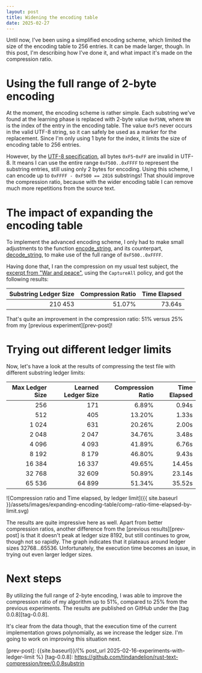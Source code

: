 ```yaml
---
layout: post
title: Widening the encoding table
date: 2025-02-27
---
```


Until now, I've been using a simplified encoding scheme, which limited the size of the encoding table to 256 entries. It can be made larger, though. In this post, I'm describing how I've done it, and what impact it's made on the compression ratio. 

# Using the full range of 2-byte encoding 

At the moment, the encoding scheme is rather simple. Each substring we've found at the learning phase is replaced with 2-byte value `0xF5NN`, where `NN` is the index of the entry in the encoding table. The value `0xF5` never occurs in the valid UTF-8 string, so it can safely be used as a marker for the replacement. Since I'm only using 1 byte for the index, it limits the size of encoding table to 256 entries.

However, by the [UTF-8 specification][utf-8-spec], all bytes `0xF5`-`0xFF` are invalid in UTF-8. It means I can use the entire range `0xF500..0xFFFF` to represent the substring entries, still using only 2 bytes for encoding. Using this scheme, I can encode up to `0xFFFF - 0xF500 == 2816` substrings! That should improve the compression ratio, because with the wider encoding table I can remove much more repetitions from the source text. 

# The impact of expanding the encoding table 

To implement the advanced encoding scheme, I only had to make small adjustments to the function [encode_string][encode-string-0.0.8], and its counterpart, [decode_string][decode-string-0.0.8], to make use of the full range of `0xF500..0xFFFF`. 

Having done that, I ran the compression on my usual test subject, the [excerpt from "War and peace"][test-file], using the `CaptureAll` policy, and got the following results:  

| Substring Ledger Size | Compression Ratio | Time Elapsed |
|----------------------:|------------------:|-------------:|
|               210 453 |            51.07% |       73.64s |

That's quite an improvement in the compression ratio: 51% versus 25% from my [previous experiment][prev-post]!

# Trying out different ledger limits 

Now, let's have a look at the results of compressing the test file with different substring ledger limits: 

| Max Ledger Size | Learned Ledger Size | Compression Ratio | Time Elapsed |
| --------------: | ------------------: | ----------------: | -----------: |
|             256 |                 171 |             6.89% |        0.94s |
|             512 |                 405 |            13.20% |        1.33s |
|          1 024  |                 631 |            20.26% |        2.00s |
|          2 048  |               2 047 |            34.76% |        3.48s |
|          4 096  |               4 093 |            41.89% |        6.76s |
|          8 192  |               8 179 |            46.80% |        9.43s |
|         16 384  |              16 337 |            49.65% |       14.45s |
|         32 768  |              32 609 |            50.89% |       23.14s |
|         65 536  |              64 899 |            51.34% |       35.52s |

![Compression ratio and Time elapsed, by ledger limit]({{ site.baseurl }}/assets/images/expanding-encoding-table/comp-ratio-time-elapsed-by-limit.svg)

The results are quite impressive here as well. Apart from better compression ratios, another difference from the [previous results][prev-post] is that it doesn't peak at ledger size 8192, but still continues to grow, though not so rapidly. The graph indicates that it plateaus around ledger sizes 32768...65536. Unfortunately, the execution time becomes an issue, in trying out even larger ledger sizes. 

# Next steps 

By utilizing the full range of 2-byte encoding, I was able to improve the compression ratio of my algorithm up to 51%, compared to 25% from the previous experiments. The results are published on GitHub under the [tag 0.0.8][tag-0.0.8]. 

It's clear from the data though, that the execution time of the current implementation grows polynomially, as we increase the ledger size. I'm going to work on improving this situation next.

[utf-8-spec]: https://en.wikipedia.org/wiki/UTF-8
[encode-string-0.0.8]: https://github.com/tindandelion/rust-text-compression/blob/0.0.8/src/encoder/encode_string.rs#L13
[decode-string-0.0.8]: https://github.com/tindandelion/rust-text-compression/blob/0.0.8/src/decoder.rs#L5
[test-file]: https://github.com/tindandelion/rust-text-compression/blob/0.0.8/test-data/wap-25600.txt
[prev-post]: {{site.baseurl}}/{% post_url 2025-02-16-experiments-with-ledger-limit %}
[tag-0.0.8]: https://github.com/tindandelion/rust-text-compression/tree/0.0.8substrin